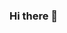 ### Hi there 👋

<!--
**Adityaagale01/adityaagale01** is a ✨ _special_ ✨ repository because its `README.md` (this file) appears on your GitHub profile.

Here are some ideas to get you started:

- MY NAME IS ADITYA AGALE
- I HAVE PASSED MY SSC FROM K.V.K GHATKOPAR SARVAJANIK HIGH SCHOOL
- I HAVE PASSED MY HSC FROM SM SHETTY JR COLLEGE
- 
-->
 

